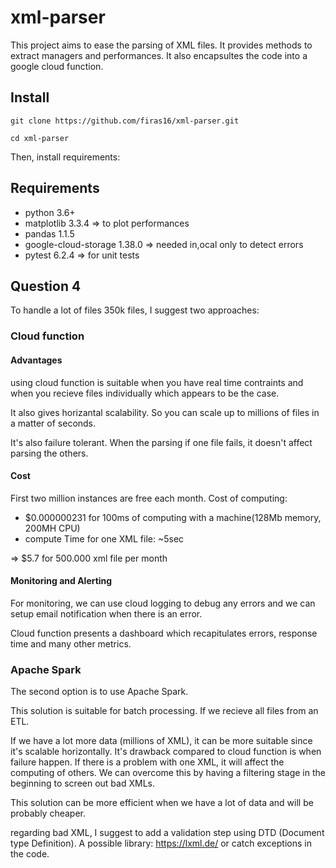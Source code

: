 # xml-parser

This project aims to ease the parsing of XML files.
It provides methods to extract managers and performances.
It also encapsultes the code into a google cloud function.

## Install

`git clone https://github.com/firas16/xml-parser.git`

`cd xml-parser`

Then, install requirements:

## Requirements
* python 3.6+
* matplotlib 3.3.4 => to plot performances
* pandas 1.1.5
* google-cloud-storage 1.38.0 => needed in,ocal only to detect errors
* pytest 6.2.4 => for unit tests


## Question 4

To handle a lot of files 350k files, I suggest two approaches:

### Cloud function

#### Advantages
using cloud function is suitable when you have real time contraints and when you recieve files individually which appears to be the case.

It also gives horizantal scalability. So you can scale up to millions of files in a matter of seconds.

It's also failure tolerant. When the parsing if one file fails, it doesn't affect parsing the others.

#### Cost
First two million instances are free each month.
Cost of computing:
* $0.000000231 for 100ms of computing with a machine(128Mb memory, 200MH CPU)
* compute Time for one XML file: ~5sec
 
 => $5.7 for 500.000 xml file per month
 
#### Monitoring and Alerting
For monitoring, we can use cloud logging to debug any errors and we can setup email notification when there is an error.

Cloud function presents a dashboard which recapitulates errors, response time and many other metrics.

### Apache Spark
The second option is to use Apache Spark.

This solution is suitable for batch processing. If we recieve all files from an ETL. 

If we have a lot more data (millions of XML), it can be more suitable since it's scalable horizontally. It's drawback compared to cloud function is when failure happen. If there is a problem with one XML, it will affect the computing of others.
We can overcome this by having a filtering stage in the beginning to screen out bad XMLs.

This solution can be more efficient when we have a lot of data and will be probably cheaper.

regarding bad XML, I suggest to add a validation step using DTD (Document type Definition). A possible library: https://lxml.de/ 
or catch exceptions in the code.

